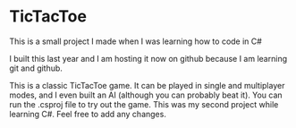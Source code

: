 # TicTacToe
This is a small project I made when I was learning how to code in C#

I built this last year and I am hosting it now on github because I am learning git and github.

This is a classic TicTacToe game. It can be played in single and multiplayer modes, and I even built an AI (although you can probably beat it). You can run the .csproj file to try out the game. This was my second project while learning C#. Feel free to add any changes.
